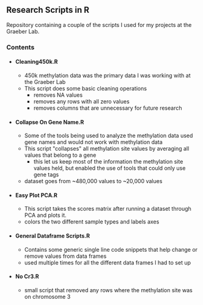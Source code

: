 ## Research Scripts in R

Repository containing a couple of the scripts I used for my projects at the Graeber Lab.

### Contents

- #### Cleaning450k.R
	- 450k methylation data was the primary data I was working with at the Graeber Lab
	- This script does some basic cleaning operations
		- removes NA values
		- removes any rows with all zero values
		- removes columns that are unnecessary for future research
- #### Collapse On Gene Name.R
	- Some of the tools being used to analyze the methylation data used gene names and would not work with methylation data
	- This script "collapses" all methylation site values by averaging all values that belong to a gene
		- this let us keep most of the information the methylation site values held, but enabled the use of tools that could only use gene tags
	- dataset goes from ~480,000 values to ~20,000 values 
- #### Easy Plot PCA.R
	- This script takes the scores matrix after running a dataset through PCA and plots it.
	- colors the two different sample types and labels axes
- #### General Dataframe Scripts.R 
	- Contains some generic single line code snippets that help change or remove values from data frames
	- used multiple times for all the different data frames I had to set up
- #### No Cr3.R
	- small script that removed any rows where the methylation site was on chromosome 3

